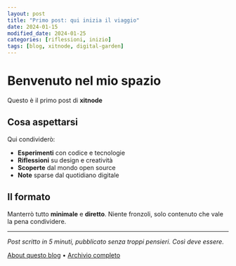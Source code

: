 ```yaml
---
layout: post
title: "Primo post: qui inizia il viaggio"
date: 2024-01-15
modified_date: 2024-01-25
categories: [riflessioni, inizio]
tags: [blog, xitnode, digital-garden]
---
```


# Benvenuto nel mio spazio

Questo è il primo post di **xitnode**

## Cosa aspettarsi

Qui condividerò:

- **Esperimenti** con codice e tecnologie
- **Riflessioni** su design e creatività
- **Scoperte** dal mondo open source
- **Note** sparse dal quotidiano digitale

## Il formato

Manterrò tutto **minimale** e **diretto**. Niente fronzoli, solo contenuto che vale la pena condividere.

---

*Post scritto in 5 minuti, pubblicato senza troppi pensieri. Così deve essere.*

<!-- Link interni -->
[About questo blog](/about) • [Archivio completo](/archive)
